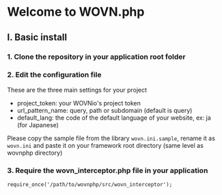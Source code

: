 # Welcome to WOVN.php

## I. Basic install
### 1. Clone the repository in your application root folder
### 2. Edit the configuration file
These are the three main settings for your project
 - project_token: your WOVNio's project token
 - url_pattern_name: query, path or subdomain (default is query)
 - default_lang: the code of the default language of your website, ex: ja (for Japanese)

Please copy the sample file from the library `wovn.ini.sample`, rename it as `wovn.ini` and paste it on your framework root directory (same level as wovnphp directory)
### 3. Require the wovn_interceptor.php file in your application
 `require_once('/path/to/wovnphp/src/wovn_interceptor');`
<!--
## Composer install
### 1. Require the package in your composer.json file
```
require: {
    "WOVNio/WOVN.php": "*"
}
```
### 2. Edit the configuration file
These are the two main settings for your project
 - project_token: your WOVNio's project token
 - url_pattern: query, path or subdomain (default is query)
 - default_lang: the code of the default language of your website, ex: ja (for Japanese)

Please copy the sample file from the library `wovn.ini.sample`, rename it as `wovn.ini` and paste it on your framework root directory (same level as wovnphp directory)
-->
